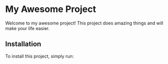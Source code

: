 # My Awesome Project

Welcome to my awesome project! This project does amazing things and will make your life easier.

## Installation

To install this project, simply run:

